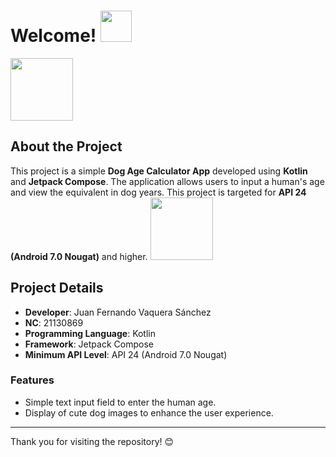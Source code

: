 <h1>Welcome! <img src="https://user-images.githubusercontent.com/74038190/214644152-52f47eb3-5e31-4f47-8758-05c9468d5596.gif" width="50"></h1>

<img src="https://user-images.githubusercontent.com/74038190/212281763-e6ecd7ef-c4aa-45b6-a97c-f33f6bb592bd.gif" width="100">

## About the Project
This project is a simple **Dog Age Calculator App** developed using **Kotlin** and **Jetpack Compose**. The application allows users to input a human's age and view the equivalent in dog years. This project is targeted for **API 24 (Android 7.0 Nougat)** and higher.
<img src="https://user-images.githubusercontent.com/74038190/216122005-3226fcc7-8713-41a1-ae5a-51d4b4cbcb83.pngf" width="100">

## Project Details
- **Developer**: Juan Fernando Vaquera Sánchez
- **NC**: 21130869
- **Programming Language**: Kotlin
- **Framework**: Jetpack Compose
- **Minimum API Level**: API 24 (Android 7.0 Nougat)

### Features
- Simple text input field to enter the human age.
- Display of cute dog images to enhance the user experience.

---

Thank you for visiting the repository! 😊
